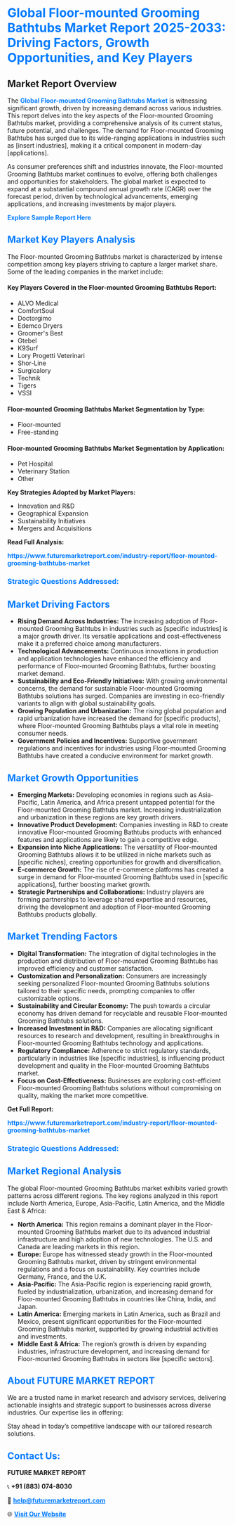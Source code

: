 <h1 style="color: #007BFF;">Global Floor-mounted Grooming Bathtubs Market Report 2025-2033: Driving Factors, Growth Opportunities, and Key Players</h1>

<section id="overview">
<h2>Market Report Overview</h2>
<p>The <a href="https://www.futuremarketreport.com/industry-report/floor-mounted-grooming-bathtubs-market" style="color: #007BFF; text-decoration: none;"><strong>Global Floor-mounted Grooming Bathtubs Market</strong></a> is witnessing significant growth, driven by increasing demand across various industries. This report delves into the key aspects of the Floor-mounted Grooming Bathtubs market, providing a comprehensive analysis of its current status, future potential, and challenges. The demand for Floor-mounted Grooming Bathtubs has surged due to its wide-ranging applications in industries such as [insert industries], making it a critical component in modern-day [applications].</p>
<p>As consumer preferences shift and industries innovate, the Floor-mounted Grooming Bathtubs market continues to evolve, offering both challenges and opportunities for stakeholders. The global market is expected to expand at a substantial compound annual growth rate (CAGR) over the forecast period, driven by technological advancements, emerging applications, and increasing investments by major players.</p>
</section>

<section id="overview">
<p><a href="https://www.futuremarketreport.com/request-sample/reportId=31717" style="color: #007BFF; text-decoration: none;"><strong>Explore Sample Report Here</strong></a></p>
</section>

<section id="key-players">
<h2 style="color: #007BFF;">Market Key Players Analysis</h2>
<p>The Floor-mounted Grooming Bathtubs market is characterized by intense competition among key players striving to capture a larger market share. Some of the leading companies in the market include:</p>
<h4>Key Players Covered in the Floor-mounted Grooming Bathtubs Report:</h4>
<ul><li>ALVO Medical</li><li>ComfortSoul</li><li>Doctorgimo</li><li>Edemco Dryers</li><li>Groomer&#039;s Best</li><li>Gtebel</li><li>K9Surf</li><li>Lory Progetti Veterinari</li><li>Shor-Line</li><li>Surgicalory</li><li>Technik</li><li>Tigers</li><li>VSSI</li></ul>
<h4>Floor-mounted Grooming Bathtubs Market Segmentation by Type:</h4>
<ul><li>Floor-mounted</li><li>Free-standing</li></ul>

<h4>Floor-mounted Grooming Bathtubs Market Segmentation by Application:</h4>
<ul><li>Pet Hospital</li><li>Veterinary Station</li><li>Other</li></ul>
<p><strong>Key Strategies Adopted by Market Players:</strong></p>
<ul>
<li>Innovation and R&D</li>
<li>Geographical Expansion</li>
<li>Sustainability Initiatives</li>
<li>Mergers and Acquisitions</li>
</ul>
</section>

<section>
<p><strong>Read Full Analysis: </strong></p><a href="https://www.futuremarketreport.com/industry-report/floor-mounted-grooming-bathtubs-market" style="color: #007BFF; text-decoration: none;"><strong>https://www.futuremarketreport.com/industry-report/floor-mounted-grooming-bathtubs-market</strong></a>
<h3 style="color: #007BFF;">Strategic Questions Addressed:</h3>
</section>

<section id="driving-factors">
<h2 style="color: #007BFF;">Market Driving Factors</h2>
<ul>
<li><strong>Rising Demand Across Industries:</strong> The increasing adoption of Floor-mounted Grooming Bathtubs in industries such as [specific industries] is a major growth driver. Its versatile applications and cost-effectiveness make it a preferred choice among manufacturers.</li>
<li><strong>Technological Advancements:</strong> Continuous innovations in production and application technologies have enhanced the efficiency and performance of Floor-mounted Grooming Bathtubs, further boosting market demand.</li>
<li><strong>Sustainability and Eco-Friendly Initiatives:</strong> With growing environmental concerns, the demand for sustainable Floor-mounted Grooming Bathtubs solutions has surged. Companies are investing in eco-friendly variants to align with global sustainability goals.</li>
<li><strong>Growing Population and Urbanization:</strong> The rising global population and rapid urbanization have increased the demand for [specific products], where Floor-mounted Grooming Bathtubs plays a vital role in meeting consumer needs.</li>
<li><strong>Government Policies and Incentives:</strong> Supportive government regulations and incentives for industries using Floor-mounted Grooming Bathtubs have created a conducive environment for market growth.</li>
</ul>
</section>

<section id="growth-opportunities">
<h2 style="color: #007BFF;">Market Growth Opportunities</h2>
<ul>
<li><strong>Emerging Markets:</strong> Developing economies in regions such as Asia-Pacific, Latin America, and Africa present untapped potential for the Floor-mounted Grooming Bathtubs market. Increasing industrialization and urbanization in these regions are key growth drivers.</li>
<li><strong>Innovative Product Development:</strong> Companies investing in R&D to create innovative Floor-mounted Grooming Bathtubs products with enhanced features and applications are likely to gain a competitive edge.</li>
<li><strong>Expansion into Niche Applications:</strong> The versatility of Floor-mounted Grooming Bathtubs allows it to be utilized in niche markets such as [specific niches], creating opportunities for growth and diversification.</li>
<li><strong>E-commerce Growth:</strong> The rise of e-commerce platforms has created a surge in demand for Floor-mounted Grooming Bathtubs used in [specific applications], further boosting market growth.</li>
<li><strong>Strategic Partnerships and Collaborations:</strong> Industry players are forming partnerships to leverage shared expertise and resources, driving the development and adoption of Floor-mounted Grooming Bathtubs products globally.</li>
</ul>
</section>

<section id="trending-factors">
<h2 style="color: #007BFF;">Market Trending Factors</h2>
<ul>
<li><strong>Digital Transformation:</strong> The integration of digital technologies in the production and distribution of Floor-mounted Grooming Bathtubs has improved efficiency and customer satisfaction.</li>
<li><strong>Customization and Personalization:</strong> Consumers are increasingly seeking personalized Floor-mounted Grooming Bathtubs solutions tailored to their specific needs, prompting companies to offer customizable options.</li>
<li><strong>Sustainability and Circular Economy:</strong> The push towards a circular economy has driven demand for recyclable and reusable Floor-mounted Grooming Bathtubs solutions.</li>
<li><strong>Increased Investment in R&D:</strong> Companies are allocating significant resources to research and development, resulting in breakthroughs in Floor-mounted Grooming Bathtubs technology and applications.</li>
<li><strong>Regulatory Compliance:</strong> Adherence to strict regulatory standards, particularly in industries like [specific industries], is influencing product development and quality in the Floor-mounted Grooming Bathtubs market.</li>
<li><strong>Focus on Cost-Effectiveness:</strong> Businesses are exploring cost-efficient Floor-mounted Grooming Bathtubs solutions without compromising on quality, making the market more competitive.</li>
</ul>
</section>

<section>
<p><strong>Get Full Report: </strong></p><a href="https://www.futuremarketreport.com/industry-report/floor-mounted-grooming-bathtubs-market" style="color: #007BFF; text-decoration: none;"><strong>https://www.futuremarketreport.com/industry-report/floor-mounted-grooming-bathtubs-market</strong></a>
<h3 style="color: #007BFF;">Strategic Questions Addressed:</h3>
</section>


<section id="regional-analysis">
<h2 style="color: #007BFF;">Market Regional Analysis</h2>
<p>The global Floor-mounted Grooming Bathtubs market exhibits varied growth patterns across different regions. The key regions analyzed in this report include North America, Europe, Asia-Pacific, Latin America, and the Middle East & Africa:</p>
<ul>
<li><strong>North America:</strong> This region remains a dominant player in the Floor-mounted Grooming Bathtubs market due to its advanced industrial infrastructure and high adoption of new technologies. The U.S. and Canada are leading markets in this region.</li>
<li><strong>Europe:</strong> Europe has witnessed steady growth in the Floor-mounted Grooming Bathtubs market, driven by stringent environmental regulations and a focus on sustainability. Key countries include Germany, France, and the U.K.</li>
<li><strong>Asia-Pacific:</strong> The Asia-Pacific region is experiencing rapid growth, fueled by industrialization, urbanization, and increasing demand for Floor-mounted Grooming Bathtubs in countries like China, India, and Japan.</li>
<li><strong>Latin America:</strong> Emerging markets in Latin America, such as Brazil and Mexico, present significant opportunities for the Floor-mounted Grooming Bathtubs market, supported by growing industrial activities and investments.</li>
<li><strong>Middle East & Africa:</strong> The region’s growth is driven by expanding industries, infrastructure development, and increasing demand for Floor-mounted Grooming Bathtubs in sectors like [specific sectors].</li>
</ul>
</section>

<footer>
<h2 style="color: #007BFF;">About FUTURE MARKET REPORT</h2>
<p>We are a trusted name in market research and advisory services, delivering actionable insights and strategic support to businesses across diverse industries. Our expertise lies in offering:</p>

<p>Stay ahead in today’s competitive landscape with our tailored research solutions.</p>

<h2 style="color: #007BFF;">Contact Us:</h2>
<p><strong>FUTURE MARKET REPORT</strong></p>
<p>📞 <strong>+91 (883) 074-8030</strong></p>
<p>📧 <strong><a href="mailto:help@futuremarketreport.com" style="color: #007BFF;">help@futuremarketreport.com</a></strong></p>
<p>🌐 <strong><a href="https://www.futuremarketreport.com/" style="color: #007BFF;">Visit Our Website</a></strong></p>
</footer>